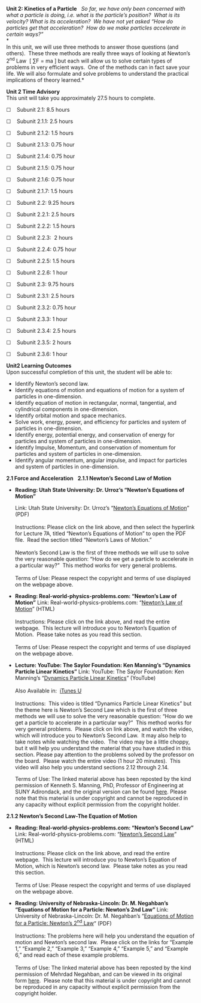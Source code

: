 **Unit 2: Kinetics of a Particle** <span id="2"></span> 
*So far, we have only been concerned with what a particle is doing, i.e.
what is the particle’s position?  What is its velocity? What is its
acceleration?  We have not yet asked “How do particles get that
acceleration?  How do we make particles accelerate in certain ways?”*  
 *             
 In this unit, we will use three methods to answer those questions (and
others).  These three methods are really three ways of looking at
Newton’s 2<sup>nd</sup> Law  [ ∑F = ma ] but each will allow us to solve
certain types of problems in very efficient ways.  One of the methods
can in fact save your life. We will also formulate and solve problems to
understand the practical implications of theory learned.*

**Unit 2 Time Advisory**  
This unit will take you approximately 27.5 hours to complete.  
  
 ☐    Subunit 2.1: 8.5 hours
  
 ☐    Subunit 2.1.1: 2.5 hours  
  
 ☐    Subunit 2.1.2: 1.5 hours  
  
 ☐    Subunit 2.1.3: 0.75 hour  
  
 ☐    Subunit 2.1.4: 0.75 hour  
  
 ☐    Subunit 2.1.5: 0.75 hour  
  
 ☐    Subunit 2.1.6: 0.75 hour  
  
 ☐    Subunit 2.1.7: 1.5 hours

☐    Subunit 2.2: 9.25 hours
  
 ☐    Subunit 2.2.1: 2.5 hours  
  
 ☐    Subunit 2.2.2: 1.5 hours  
  
 ☐    Subunit 2.2.3:  2 hours  
  
 ☐    Subunit 2.2.4: 0.75 hour  
  
 ☐    Subunit 2.2.5: 1.5 hours  
  
 ☐    Subunit 2.2.6: 1 hour

☐    Subunit 2.3: 9.75 hours
  
 ☐    Subunit 2.3.1: 2.5 hours  
  
 ☐    Subunit 2.3.2: 0.75 hour  
  
 ☐    Subunit 2.3.3: 1 hour  
  
 ☐    Subunit 2.3.4: 2.5 hours  
  
 ☐    Subunit 2.3.5: 2 hours  
  
 ☐    Subunit 2.3.6: 1 hour

**Unit2 Learning Outcomes**  
Upon successful completion of this unit, the student will be able to:  
  
-   Identify Newton’s second law.
-   Identify equations of motion and equations of motion for a system of
    particles in one-dimension.
-   Identify equation of motion in rectangular, normal, tangential, and
    cylindrical components in one-dimension.
-   Identify orbital motion and space mechanics.
-   Solve work, energy, power, and efficiency for particles and system
    of particles in one-dimension. 
-   Identify energy, potential energy, and conservation of energy for
    particles and system of particles in one-dimension.
-   Identify Impulse, Momentum, and conservation of momentum for
    particles and system of particles in one-dimension.
-   Identify angular momentum, angular impulse, and impact for particles
    and system of particles in one-dimension.

**2.1 Force and Acceleration** <span id="2.1"></span> 
**2.1.1 Newton’s Second Law of Motion** <span id="2.1.1"></span> 
-   **Reading: Utah State University: Dr. Urroz’s “Newton’s Equations of
    Motion”**

    Link: Utah State University: Dr. Urroz’s “[Newton’s Equations of
    Motion](http://www.neng.usu.edu/cee/faculty/gurro/Classes/ClassNotesAllClasses/CEE2030/Lectures/Lecture7_ENGR2030.htm)”
    (PDF)  
        
     Instructions: Please click on the link above, and then select the
    hyperlink for Lecture 7A, titled “Newton’s Equations of Motion” to
    open the PDF file.  Read the section titled “Newton’s Laws of
    Motion.”  
                  
     Newton’s Second Law is the first of three methods we will use to
    solve the very reasonable question: “How do we get a particle to
    accelerate in a particular way?”  This method works for very general
    problems.  
        
     Terms of Use: Please respect the copyright and terms of use
    displayed on the webpage above.

-   **Reading: Real-world-physics-problems.com: “Newton’s Law of
    Motion”**
    Link: Real-world-physics-problems.com: “[Newton’s Law of
    Motion](http://www.real-world-physics-problems.com/newtons-laws.html)”
    (HTML)  
        
     Instructions: Please click on the link above, and read the entire
    webpage.  This lecture will introduce you to Newton’s Equation of
    Motion.  Please take notes as you read this section.  
        
     Terms of Use: Please respect the copyright and terms of use
    displayed on the webpage above.

-   **Lecture: YouTube: The Saylor Foundation: Ken Manning’s “Dynamics
    Particle Linear Kinetics”**
    Link: YouTube: The Saylor Foundation: Ken Manning’s “[Dynamics
    Particle Linear
    Kinetics](http://www.youtube.com/watch?v=FNXydIqHneo)” (YouTube)  
        
     Also Available in:  [iTunes
    U](http://www1.sunyacc.edu/cgi-bin/ITunesU-student.pl)  
        
     Instructions:  This video is titled “Dynamics Particle Linear
    Kinetics” but the theme here is Newton’s Second Law which is the
    first of three methods we will use to solve the very reasonable
    question: “How do we get a particle to accelerate in a particular
    way?”  This method works for very general problems.  Please click on
    link above, and watch the video, which will introduce you to
    Newton’s Second Law.  It may also help to take notes while watching
    the video.  The video may be a little choppy, but it will help you
    understand the material that you have studied in this section.
    Please pay attention to the problems solved by the professor on the
    board.  Please watch the entire video (1 hour 20 minutes).  This
    video will also help you understand sections 2.12 through 2.14.  
      
     Terms of Use: The linked material above has been reposted by the
    kind permission of Kenneth S. Manning, PhD, Professor of Engineering
    at SUNY Adirondack, and the original version can be
    found [here](http://www1.sunyacc.edu/cgi-bin/ITunesU-student.pl).
    Please note that this material is under copyright and cannot be
    reproduced in any capacity without explicit permission from the
    copyright holder.

**2.1.2 Newton’s Second Law-The Equation of Motion** <span
id="2.1.2"></span> 
-   **Reading: Real-world-physics-problems.com: “Newton’s Second Law”**
    Link: Real-world-physics-problems.com: “[Newton’s Second
    Law](http://www.real-world-physics-problems.com/newtons-second-law.html)”
    (HTML)  
        
     Instructions: Please click on the link above, and read the entire
    webpage.  This lecture will introduce you to Newton’s Equation of
    Motion, which is Newton’s second law.  Please take notes as you read
    this section.  
        
     Terms of Use: Please respect the copyright and terms of use
    displayed on the webpage above.

-   **Reading: University of Nebraska-Lincoln: Dr. M. Negahban’s
    “Equations of Motion for a Particle: Newton’s 2nd Law”**
    Link: University of Nebraska-Lincoln: Dr. M. Negahban’s “[Equations
    of Motion for a Particle: Newton’s 2<sup>nd</sup>
    Law](https://resources.saylor.org/archived/wp-content/uploads/2011/07/ME202-2.1.2.pdf)”
    (PDF)  
        
     Instructions: The problems here will help you understand the
    equation of motion and Newton’s second law.  Please click on the
    links for “Example 1,” “Example 2,” “Example 3,” “Example 4,”
    “Example 5,” and “Example 6,” and read each of these example
    problems.  
        
     Terms of Use: The linked material above has been reposted by the
    kind permission of Mehrdad Negahban, and can be viewed in its
    original
    form [here](http://emweb.unl.edu/NEGAHBAN/EM373/note9/note.htm).  Please
    note that this material is under copyright and cannot be reproduced
    in any capacity without explicit permission from the copyright
    holder.


